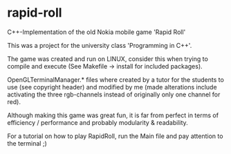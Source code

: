 # rapid-roll
C++-Implementation of the old Nokia mobile game 'Rapid Roll'

This was a project for the university class 'Programming in C++'.

The game was created and run on LINUX, consider this when trying to compile and execute
(See Makefile -> install for included packages).

OpenGLTerminalManager.* files where created by a tutor for the students to use (see copyright header)
and modified by me (made alterations include activating the three rgb-channels instead of originally
only one channel for red).

Although making this game was great fun, it is far from perfect in terms of efficiency / performance
and probably modularity & readability.

For a tutorial on how to play RapidRoll, run the Main file and pay attention to the terminal ;)
